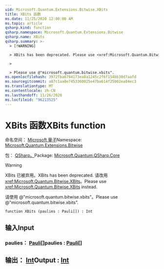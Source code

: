 ```yaml
---
uid: Microsoft.Quantum.Extensions.Bitwise.XBits
title: XBits 函数
ms.date: 11/25/2020 12:00:00 AM
ms.topic: article
qsharp.kind: function
qsharp.namespace: Microsoft.Quantum.Extensions.Bitwise
qsharp.name: XBits
qsharp.summary: >-
  > [!WARNING]

  > XBits has been deprecated. Please use <xref:Microsoft.Quantum.Bitwise.XBits> instead.

  >

  > Please use @"microsoft.quantum.bitwise.xbits".
ms.openlocfilehash: 3972fba6794173ea8a1245c2f6f154bb30d7aafd
ms.sourcegitcommit: a87c1aa8e7453360025e47ba614f25b02ea84ec3
ms.translationtype: MT
ms.contentlocale: zh-CN
ms.lasthandoff: 11/26/2020
ms.locfileid: "96213525"
---
```

# <a name="xbits-function"></a><span data-ttu-id="02ba8-102">XBits 函数</span><span class="sxs-lookup"><span data-stu-id="02ba8-102">XBits function</span></span>

<span data-ttu-id="02ba8-103">命名空间： [Microsoft 量子](xref:Microsoft.Quantum.Extensions.Bitwise)</span><span class="sxs-lookup"><span data-stu-id="02ba8-103">Namespace: [Microsoft.Quantum.Extensions.Bitwise](xref:Microsoft.Quantum.Extensions.Bitwise)</span></span>

<span data-ttu-id="02ba8-104">包： [QSharp。](https://nuget.org/packages/Microsoft.Quantum.QSharp.Core)</span><span class="sxs-lookup"><span data-stu-id="02ba8-104">Package: [Microsoft.Quantum.QSharp.Core](https://nuget.org/packages/Microsoft.Quantum.QSharp.Core)</span></span>


> [!WARNING]
> <span data-ttu-id="02ba8-105">XBits 已被弃用。</span><span class="sxs-lookup"><span data-stu-id="02ba8-105">XBits has been deprecated.</span></span> <span data-ttu-id="02ba8-106">请改用 <xref:Microsoft.Quantum.Bitwise.XBits>。</span><span class="sxs-lookup"><span data-stu-id="02ba8-106">Please use <xref:Microsoft.Quantum.Bitwise.XBits> instead.</span></span>
>
> <span data-ttu-id="02ba8-107">请使用 @"microsoft.quantum.bitwise.xbits"。</span><span class="sxs-lookup"><span data-stu-id="02ba8-107">Please use @"microsoft.quantum.bitwise.xbits".</span></span>



```qsharp
function XBits (paulies : Pauli[]) : Int
```


## <a name="input"></a><span data-ttu-id="02ba8-108">输入</span><span class="sxs-lookup"><span data-stu-id="02ba8-108">Input</span></span>

### <a name="paulies--pauli"></a><span data-ttu-id="02ba8-109">paulies： [Pauli](xref:microsoft.quantum.lang-ref.pauli)[]</span><span class="sxs-lookup"><span data-stu-id="02ba8-109">paulies : [Pauli](xref:microsoft.quantum.lang-ref.pauli)[]</span></span>





## <a name="output--int"></a><span data-ttu-id="02ba8-110">输出： [Int](xref:microsoft.quantum.lang-ref.int)</span><span class="sxs-lookup"><span data-stu-id="02ba8-110">Output : [Int](xref:microsoft.quantum.lang-ref.int)</span></span>


